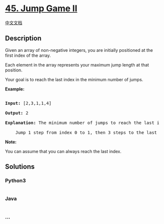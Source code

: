 # [45. Jump Game II](https://leetcode.com/problems/jump-game-ii)

[中文文档](/solution/0000-0099/0045.Jump%20Game%20II/README.md)

## Description

<p>Given an array of non-negative integers, you are initially positioned at the first index of the array.</p>

<p>Each element in the array represents your maximum jump length at that position.</p>

<p>Your goal is to reach the last index in the minimum number of jumps.</p>

<p><strong>Example:</strong></p>

<pre>

<strong>Input:</strong> [2,3,1,1,4]

<strong>Output:</strong> 2

<strong>Explanation:</strong> The minimum number of jumps to reach the last index is 2.

    Jump 1 step from index 0 to 1, then 3 steps to the last index.</pre>

<p><strong>Note:</strong></p>

<p>You can assume that you can always reach the last index.</p>

## Solutions

<!-- tabs:start -->

### **Python3**

```python

```

### **Java**

```java

```

### **...**

```

```

<!-- tabs:end -->

